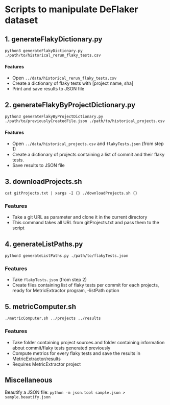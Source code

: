 # Scripts to manipulate DeFlaker dataset

## 1. generateFlakyDictionary.py

`python3 generateFlakyDictionary.py ./path/to/historical_rerun_flaky_tests.csv`

#### Features

* Open `../data/historical_rerun_flaky_tests.csv`
* Create a dictionary of flaky tests with [project name, sha]
* Print and save results to JSON file

## 2. generateFlakyByProjectDictionary.py

`python3 generateFlakyByProjectDictionary.py ./path/to/previouslyCreatedFile.json ./path/to/historical_projects.csv`

#### Features

* Open `../data/historical_projects.csv` and `flakyTests.json` (from step 1)
* Create a dictionary of projects containing a list of commit and their flaky tests.
* Save results to JSON file

## 3. downloadProjects.sh

`cat gitProjects.txt | xargs -I {} ./downloadProjects.sh {}`

### Features

* Take a git URL as parameter and clone it in the current directory
* This command takes all URL from gitProjects.txt and pass them to the script

## 4. generateListPaths.py

`python3 generateListPaths.py ./path/to/flakyTests.json`

### Features

* Take `flakyTests.json` (from step 2)
* Create files containing list of flaky tests per commit for each projects, ready for MetricExtractor program, -listPath option

## 5. metricComputer.sh

`./metricComputer.sh ../projects ../results`

### Features

* Take folder containing project sources and folder containing information about commit/flaky tests generated previously
* Compute metrics for every flaky tests and save the results in MetricExtractor/results
* Requires MetricExtractor project

## Miscellaneous

Beautify a JSON file:
`python -m json.tool sample.json > sample.beautify.json`